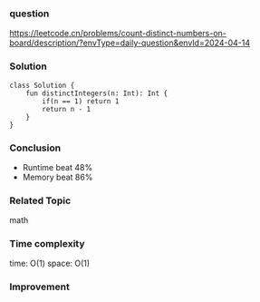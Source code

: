 ### question
https://leetcode.cn/problems/count-distinct-numbers-on-board/description/?envType=daily-question&envId=2024-04-14

### Solution
```
class Solution {
    fun distinctIntegers(n: Int): Int {
        if(n == 1) return 1
        return n - 1
    }
}
```
### Conclusion
- Runtime beat 48% 
- Memory beat 86%

### Related Topic
math

### Time complexity
time: O(1)
space: O(1)

### Improvement